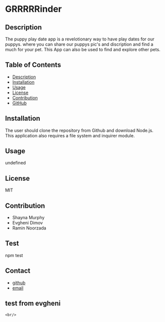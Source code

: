 # GRRRRRinder

## Description 

The puppy play date app is a revelotionary way to have play dates for our puppys.
where you can share our puppys pic's and discription and find a much for your pet. This App can also be used to find and explore other pets.

## Table of Contents 
  * [Description](#dsecription)
  * [Installation](#installation)
  * [Usage](#usage)
  * [License](#license)
  * [Contribution](#contributing)
  * [GitHub](#github)
   
  ## Installation
   The user should clone the repository from Github and download Node.js. This application also requires a file system and inquirer module.

  ## Usage 
   undefined

  ## License 
   MIT

  ## Contribution
   * Shayna Murphy
   * Evgheni Dimov
   * Ramin Noorzada

  ## Test 
   npm test

  ## Contact
  - [github]("https://github.com/RaminNoorzada")
  - [email]("https://github.com/test@gmail.com")
   
## test from evgheni

    <br/>

 


